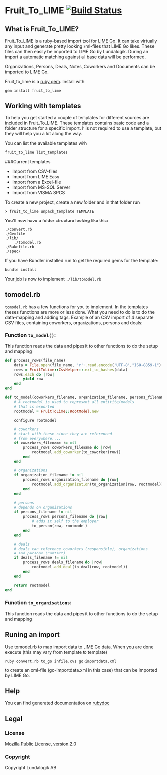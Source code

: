 # Fruit_To_LIME [![Build Status](https://travis-ci.org/Lundalogik/go_import.png?branch=master)](https://travis-ci.org/Lundalogik/go_import) 

## What is Fruit_To_LIME?
Fruit_To_LIME is a ruby-based import tool for [LIME Go](http://www.lime-go.com/). It can take virtually any input and generate pretty looking xml-files that LIME Go likes.
These files can then easily be imported to LIME Go by Lundalogik. During an import a automatic matching against all base data will be performed. 

Organizations, Persons, Deals, Notes, Coworkers and Documents can be imported to LIME Go.

Fruit_to_lime is a [ruby gem](https://rubygems.org/gems/fruit_to_lime). Install with 

```shell
gem install fruit_to_lime
```

## Working with templates

To help you get started a couple of templates for different sources are included in Fruit_To_LIME. These templates contains basic code and a folder structure for a specific import. 
It is not required to use a template, but they will help you a lot along the way.

You can list the available templates with 

```shell
fruit_to_lime list_templates
```
###Current templates

- Import from CSV-files
- Import from LIME Easy
- Import from a Excel-file
- Import from MS-SQL Server
- Import from VISMA SPCS

To create a new project, create a new folder and in that folder run

```shell
> fruit_to_lime unpack_template TEMPLATE
```

You'll now have a folder structure looking like this:
    
    ./convert.rb
    ./Gemfile
    ./lib/
        ./tomodel.rb
    ./Rakefile.rb
    ./spec/

If you have Bundler installed run to get the required gems for the template:

```shell
bundle install
```

Your job is now to implement `./lib/tomodel.rb`

## tomodel.rb

`tomodel.rb` has a few functions for you to implement. In the templates theses functions are more or less done. What you need to do is to do the data-mapping and adding tags.
Example of an CSV import of 4 separate CSV files, containing coworkers, organizations, persons and deals:

### Function `to_model()`:

This function reads the data and pipes it to other functions to do the setup and mapping

```ruby
def process_rows(file_name)
    data = File.open(file_name, 'r').read.encode('UTF-8',"ISO-8859-1")
    rows = FruitToLime::CsvHelper::text_to_hashes(data)
    rows.each do |row|
        yield row
    end
end

def to_model(coworkers_filename, organization_filename, persons_filename, deals_filename)
    # A rootmodel is used to represent all entitite/models
    # that is exported
    rootmodel = FruitToLime::RootModel.new

    configure rootmodel

    # coworkers
    # start with these since they are referenced
    # from everywhere....
    if coworkers_filename != nil
        process_rows coworkers_filename do |row|
            rootmodel.add_coworker(to_coworker(row))
        end
    end

    # organizations
    if organization_filename != nil
        process_rows organization_filename do |row|
            rootmodel.add_organization(to_organization(row, rootmodel))
        end
    end

    # persons
    # depends on organizations
    if persons_filename != nil
        process_rows persons_filename do |row|
            # adds it self to the employer
            to_person(row, rootmodel)
        end
    end

    # deals
    # deals can reference coworkers (responsible), organizations
    # and persons (contact)
    if deals_filename != nil
        process_rows deals_filename do |row|
            rootmodel.add_deal(to_deal(row, rootmodel))
        end
    end

    return rootmodel
end
```

### Function `to_organisations`:

This function reads the data and pipes it to other functions to do the setup and mapping

## Runing an import

Use tomodel.rb to map import data to LIME Go data. When you are done execute (this may vary from template to template)

```shell
ruby convert.rb to_go infile.cvs go-importdata.xml
```

to create an xml-file (go-importdata.xml in this case) that can be imported by LIME Go.

## Help

You can find generated documentation on [rubydoc](http://rubydoc.info/gems/fruit_to_lime/frames)

## Legal

### License
[Mozilla Public License, version 2.0](LICENSE)

### Copyright
Copyright Lundalogik AB
